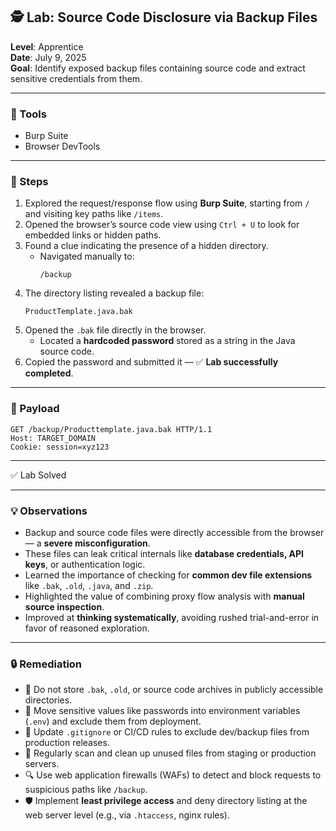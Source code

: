 ## 🕵️ Lab: Source Code Disclosure via Backup Files  
**Level**: Apprentice  
**Date**: July 9, 2025  
**Goal**: Identify exposed backup files containing source code and extract sensitive credentials from them.

---

### 🧰 Tools  
- Burp Suite  
- Browser DevTools  

---

### 🧭 Steps  

1. Explored the request/response flow using **Burp Suite**, starting from `/` and visiting key paths like `/items`.  
2. Opened the browser’s source code view using `Ctrl + U` to look for embedded links or hidden paths.  
3. Found a clue indicating the presence of a hidden directory.  
   - Navigated manually to:  
     ```
     /backup
     ```  
4. The directory listing revealed a backup file:  
   ```
   ProductTemplate.java.bak
   ```  
5. Opened the `.bak` file directly in the browser.  
   - Located a **hardcoded password** stored as a string in the Java source code.  
6. Copied the password and submitted it — ✅ **Lab successfully completed**.

---

### 🧪 Payload  
```
GET /backup/Producttemplate.java.bak HTTP/1.1  
Host: TARGET_DOMAIN  
Cookie: session=xyz123  
```

---

✅ Lab Solved  

---

### 💡 Observations  

- Backup and source code files were directly accessible from the browser — a **severe misconfiguration**.  
- These files can leak critical internals like **database credentials, API keys**, or authentication logic.  
- Learned the importance of checking for **common dev file extensions** like `.bak`, `.old`, `.java`, and `.zip`.  
- Highlighted the value of combining proxy flow analysis with **manual source inspection**.  
- Improved at **thinking systematically**, avoiding rushed trial-and-error in favor of reasoned exploration.

---

### 🔒 Remediation  

- 🚫 Do not store `.bak`, `.old`, or source code archives in publicly accessible directories.  
- 🧬 Move sensitive values like passwords into environment variables (`.env`) and exclude them from deployment.  
- 🔐 Update `.gitignore` or CI/CD rules to exclude dev/backup files from production releases.  
- 🧹 Regularly scan and clean up unused files from staging or production servers.  
- 🔍 Use web application firewalls (WAFs) to detect and block requests to suspicious paths like `/backup`.  
- 🛡️ Implement **least privilege access** and deny directory listing at the web server level (e.g., via `.htaccess`, nginx rules).  
